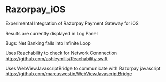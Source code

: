 # Razorpay_iOS
Experimental Integration of Razorpay Payment Gateway for iOS


Results are currently displayed in Log Panel


Bugs:
Net Banking falls into Infinite Loop


Uses Reachability to check for Network Connnection
https://github.com/ashleymills/Reachability.swift


Uses WebViewJavascriptBridge to communicate with Razorpay javascript
https://github.com/marcuswestin/WebViewJavascriptBridge
